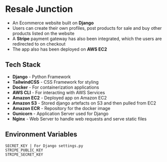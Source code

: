 # Resale Junction
* An Ecommerce website built on **Django** 
* Users can create their own profiles, post products for sale and buy other products listed on the website
* A **Stripe** payment gateway has also been integrated, which the users are redirected to on checkout
* The app also has been deployed on **AWS EC2**



## Tech Stack
* **Django** - Python Framework
* **TailwindCSS** - CSS Framework for styling 
* **Docker** - For containerization applications
* **AWS CLI** - For interacting with AWS Services
* **Amazon EC2** - Deployed app on Amazon EC2
* **Amazon S3** - Stored django artefacts on S3 and then pulled from EC2
* **Amazon ECR** - Repository for the docker image
* **Gunicorn** - Application Server used for Django
* **Nginx** - Web Server to handle web requests and serve static files

## Environment Variables
```
SECRET_KEY | For Django settings.py
STRIPE_PUBLIC_KEY
STRIPE_SECRET_KEY
```